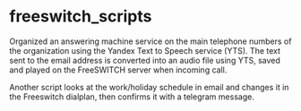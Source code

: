 # freeswitch_scripts
Organized an answering machine service on the main telephone numbers of the organization using the Yandex Text to Speech service (YTS). The text sent to the email address is converted into an audio file using YTS, saved and played on the FreeSWITCH server when incoming call.

Another script looks at the work/holiday schedule in email and changes it in the Freeswitch dialplan, then confirms it with a telegram message.
